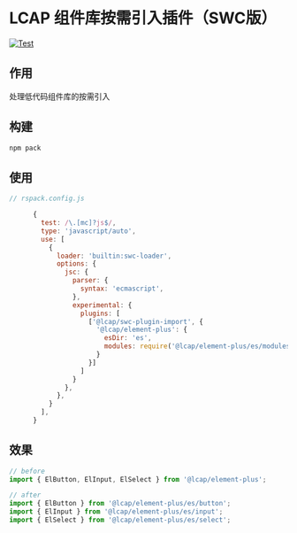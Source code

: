 # LCAP 组件库按需引入插件（SWC版）
[![Test](https://github.com/netease-lcap/swc-plugin-import-lcap/actions/workflows/test.yml/badge.svg)](https://github.com/netease-lcap/swc-plugin-import-lcap/actions/workflows/test.yml)

## 作用

处理低代码组件库的按需引入

## 构建

```sh
npm pack
```

## 使用

```js
// rspack.config.js

      {
        test: /\.[mc]?js$/,
        type: 'javascript/auto',
        use: [
          {
            loader: 'builtin:swc-loader',
            options: {
              jsc: {
                parser: {
                  syntax: 'ecmascript',
                },
                experimental: {
                  plugins: [
                    ['@lcap/swc-plugin-import', {
                      '@lcap/element-plus': {
                        esDir: 'es',
                        modules: require('@lcap/element-plus/es/modules.json').exports,
                      }
                    }]
                  ]
                }
              },
            },
          }
        ],
      }

```

## 效果

```js
// before
import { ElButton, ElInput, ElSelect } from '@lcap/element-plus';

// after
import { ElButton } from '@lcap/element-plus/es/button';
import { ElInput } from '@lcap/element-plus/es/input';
import { ElSelect } from '@lcap/element-plus/es/select';
```